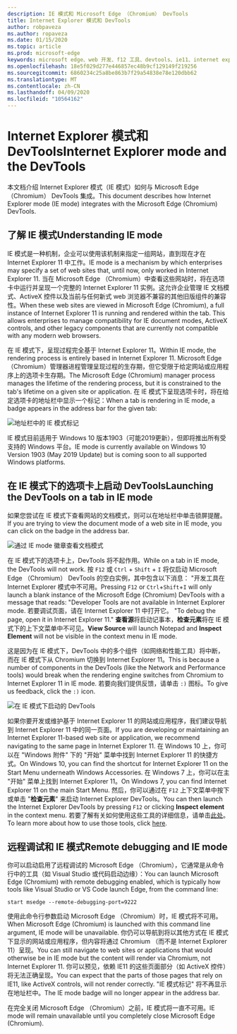 ```yaml
---
description: IE 模式和 Microsoft Edge （Chromium） DevTools
title: Internet Explorer 模式和 DevTools
author: robpaveza
ms.author: ropaveza
ms.date: 01/15/2020
ms.topic: article
ms.prod: microsoft-edge
keywords: microsoft edge、web 开发、f12 工具、devtools、ie11、internet explorer 11、ie 模式
ms.openlocfilehash: 18e5f029d277e446857ec48b9cf129149f219256
ms.sourcegitcommit: 6860234c25a8be863b7f29a54838e78e120dbb62
ms.translationtype: MT
ms.contentlocale: zh-CN
ms.lasthandoff: 04/09/2020
ms.locfileid: "10564162"
---
```

# <span data-ttu-id="7b613-104">Internet Explorer 模式和 DevTools</span><span class="sxs-lookup"><span data-stu-id="7b613-104">Internet Explorer mode and the DevTools</span></span>

<span data-ttu-id="7b613-105">本文档介绍 Internet Explorer 模式（IE 模式）如何与 Microsoft Edge （Chromium） DevTools 集成。</span><span class="sxs-lookup"><span data-stu-id="7b613-105">This document describes how Internet Explorer mode (IE mode) integrates with the Microsoft Edge (Chromium) DevTools.</span></span>

## <span data-ttu-id="7b613-106">了解 IE 模式</span><span class="sxs-lookup"><span data-stu-id="7b613-106">Understanding IE mode</span></span>

<span data-ttu-id="7b613-107">IE 模式是一种机制，企业可以使用该机制来指定一组网站，直到现在才在 Internet Explorer 11 中工作。</span><span class="sxs-lookup"><span data-stu-id="7b613-107">IE mode is a mechanism by which enterprises may specify a set of web sites that, until now, only worked in Internet Explorer 11.</span></span> <span data-ttu-id="7b613-108">当在 Microsoft Edge （Chromium）中查看这些网站时，将在选项卡中运行并呈现一个完整的 Internet Explorer 11 实例。这允许企业管理 IE 文档模式、ActiveX 控件以及当前与任何新式 web 浏览器不兼容的其他旧版组件的兼容性。</span><span class="sxs-lookup"><span data-stu-id="7b613-108">When these web sites are viewed in Microsoft Edge (Chromium), a full instance of Internet Explorer 11 is running and rendered within the tab. This allows enterprises to manage compatibility for IE document modes, ActiveX controls, and other legacy components that are currently not compatible with any modern web browsers.</span></span>

<span data-ttu-id="7b613-109">在 IE 模式下，呈现过程完全基于 Internet Explorer 11。</span><span class="sxs-lookup"><span data-stu-id="7b613-109">Within IE mode, the rendering process is entirely based in Internet Explorer 11.</span></span> <span data-ttu-id="7b613-110">Microsoft Edge （Chromium）管理器进程管理呈现过程的生存期，但它受限于给定网站或应用程序上的选项卡生存期。</span><span class="sxs-lookup"><span data-stu-id="7b613-110">The Microsoft Edge (Chromium) manager process manages the lifetime of the rendering process, but it is constrained to the tab's lifetime on a given site or application.</span></span> <span data-ttu-id="7b613-111">在 IE 模式下呈现选项卡时，将在给定选项卡的地址栏中显示一个标记：</span><span class="sxs-lookup"><span data-stu-id="7b613-111">When a tab is rendering in IE mode, a badge appears in the address bar for the given tab:</span></span>

![地址栏中的 IE 模式标记](./media/ie-mode-badge.png)

<span data-ttu-id="7b613-113">IE 模式目前适用于 Windows 10 版本1903（可能2019更新），但即将推出所有受支持的 Windows 平台。</span><span class="sxs-lookup"><span data-stu-id="7b613-113">IE mode is currently available on Windows 10 Version 1903 (May 2019 Update) but is coming soon to all supported Windows platforms.</span></span>

## <span data-ttu-id="7b613-114">在 IE 模式下的选项卡上启动 DevTools</span><span class="sxs-lookup"><span data-stu-id="7b613-114">Launching the DevTools on a tab in IE mode</span></span>

<span data-ttu-id="7b613-115">如果您尝试在 IE 模式下查看网站的文档模式，则可以在地址栏中单击锁屏提醒。</span><span class="sxs-lookup"><span data-stu-id="7b613-115">If you are trying to view the document mode of a web site in IE mode, you can click on the badge in the address bar.</span></span>

![通过 IE mode 徽章查看文档模式](./media/ie-mode-badge-doc-mode.png)

<span data-ttu-id="7b613-117">在 IE 模式下的选项卡上，DevTools 将不起作用。</span><span class="sxs-lookup"><span data-stu-id="7b613-117">While on a tab in IE mode, the DevTools will not work.</span></span> <span data-ttu-id="7b613-118">按 `F12` 或 `Ctrl` + `Shift` + `I` 将仅启动 Microsoft Edge （Chromium） DevTools 的空白实例，其中包含以下消息： "开发工具在 Internet Explorer 模式中不可用。</span><span class="sxs-lookup"><span data-stu-id="7b613-118">Pressing `F12` or `Ctrl`+`Shift`+`I` will only launch a blank instance of the Microsoft Edge (Chromium) DevTools with a message that reads: "Developer Tools are not available in Internet Explorer mode.</span></span> <span data-ttu-id="7b613-119">若要调试页面，请在 Internet Explorer 11 中打开它。 "</span><span class="sxs-lookup"><span data-stu-id="7b613-119">To debug the page, open it in Internet Explorer 11."</span></span> <span data-ttu-id="7b613-120">**查看源**将启动记事本，**检查元素**将在 IE 模式下的上下文菜单中不可见。</span><span class="sxs-lookup"><span data-stu-id="7b613-120">**View Source** will launch Notepad and **Inspect Element** will not be visible in the context menu in IE mode.</span></span>

<span data-ttu-id="7b613-121">这是因为在 IE 模式下，DevTools 中的多个组件（如网络和性能工具）将中断，而在 IE 模式下从 Chromium 切换到 Internet Explorer 11。</span><span class="sxs-lookup"><span data-stu-id="7b613-121">This is because a number of components in the DevTools (like the Network and Performance tools) would break when the rendering engine switches from Chromium to Internet Explorer 11 in IE mode.</span></span> <span data-ttu-id="7b613-122">若要向我们提供反馈，请单击 `:)` 图标。</span><span class="sxs-lookup"><span data-stu-id="7b613-122">To give us feedback, click the `:)` icon.</span></span>

![在 IE 模式下启动的 DevTools](./media/ie-mode-devtools.png)

<span data-ttu-id="7b613-124">如果你要开发或维护基于 Internet Explorer 11 的网站或应用程序，我们建议导航到 Internet Explorer 11 中的同一页面。</span><span class="sxs-lookup"><span data-stu-id="7b613-124">If you are developing or maintaining an Internet Explorer 11-based web site or application, we recommend navigating to the same page in Internet Explorer 11.</span></span> <span data-ttu-id="7b613-125">在 Windows 10 上，你可以在 "Windows 附件" 下的 "开始" 菜单中找到 Internet Explorer 11 的快捷方式。</span><span class="sxs-lookup"><span data-stu-id="7b613-125">On Windows 10, you can find the shortcut for Internet Explorer 11 on the Start Menu underneath Windows Accessories.</span></span> <span data-ttu-id="7b613-126">在 Windows 7 上，你可以在主 "开始" 菜单上找到 Internet Explorer 11。</span><span class="sxs-lookup"><span data-stu-id="7b613-126">On Windows 7, you can find Internet Explorer 11 on the main Start Menu.</span></span> <span data-ttu-id="7b613-127">然后，你可以通过在 `F12` 上下文菜单中按下或单击 "**检查元素**" 来启动 Internet Explorer DevTools。</span><span class="sxs-lookup"><span data-stu-id="7b613-127">You can then launch the Internet Explorer DevTools by pressing `F12` or clicking **Inspect element** in the context menu.</span></span> <span data-ttu-id="7b613-128">若要了解有关如何使用这些工具的详细信息，请单击[此处](/previous-versions/windows/internet-explorer/ie-developer/samples/bg182326(v%3dvs.85))。</span><span class="sxs-lookup"><span data-stu-id="7b613-128">To learn more about how to use those tools, click [here](/previous-versions/windows/internet-explorer/ie-developer/samples/bg182326(v%3dvs.85)).</span></span>

## <span data-ttu-id="7b613-129">远程调试和 IE 模式</span><span class="sxs-lookup"><span data-stu-id="7b613-129">Remote debugging and IE mode</span></span>

<span data-ttu-id="7b613-130">你可以启动启用了远程调试的 Microsoft Edge （Chromium），它通常是从命令行中的工具（如 Visual Studio 或代码启动边缘）：</span><span class="sxs-lookup"><span data-stu-id="7b613-130">You can launch Microsoft Edge (Chromium) with remote debugging enabled, which is typically how tools like Visual Studio or VS Code launch Edge, from the command line:</span></span>

`start msedge --remote-debugging-port=9222`

<span data-ttu-id="7b613-131">使用此命令行参数启动 Microsoft Edge （Chromium）时，IE 模式将不可用。</span><span class="sxs-lookup"><span data-stu-id="7b613-131">When Microsoft Edge (Chromium) is launched with this command line argument, IE mode will be unavailable.</span></span> <span data-ttu-id="7b613-132">你仍可以导航到将以其他方式在 IE 模式下显示的网站或应用程序，但内容将通过 Chromium （而不是 Internet Explorer 11）呈现。</span><span class="sxs-lookup"><span data-stu-id="7b613-132">You can still navigate to web sites or applications that would otherwise be in IE mode but the content will render via Chromium, not Internet Explorer 11.</span></span> <span data-ttu-id="7b613-133">你可以预见，依赖 IE11 的这些页面部分（如 ActiveX 控件）将无法正确呈现。</span><span class="sxs-lookup"><span data-stu-id="7b613-133">You can expect that the parts of those pages that rely on IE11, like ActiveX controls, will not render correctly.</span></span> <span data-ttu-id="7b613-134">"IE 模式标记" 将不再显示在地址栏中。</span><span class="sxs-lookup"><span data-stu-id="7b613-134">The IE mode badge will no longer appear in the address bar.</span></span>

<span data-ttu-id="7b613-135">在完全关闭 Microsoft Edge （Chromium）之前，IE 模式将一直不可用。</span><span class="sxs-lookup"><span data-stu-id="7b613-135">IE mode will remain unavailable until you completely close Microsoft Edge (Chromium).</span></span>